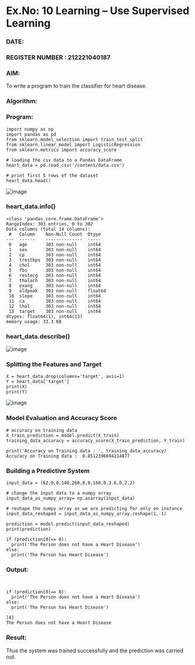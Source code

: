 # Ex.No: 10 Learning – Use Supervised Learning  
### DATE:                                                                             
### REGISTER NUMBER : 212221040187
### AIM: 
To write a program to train the classifier for heart disease.
###  Algorithm:

### Program:
```
import numpy as np
import pandas as pd
from sklearn.model_selection import train_test_split
from sklearn.linear_model import LogisticRegression
from sklearn.metrics import accuracy_score
```

```
# loading the csv data to a Pandas DataFrame
heart_data = pd.read_csv('/content/data.csv')

# print first 5 rows of the dataset
heart_data.head()
```
![image](https://github.com/yuvaraj-csk/AI_Lab_2023-24/assets/134052574/626476c1-9147-4e5f-b823-8fdc0ac9814e)

### heart_data.info()
```
<class 'pandas.core.frame.DataFrame'>
RangeIndex: 303 entries, 0 to 302
Data columns (total 14 columns):
 #   Column    Non-Null Count  Dtype  
---  ------    --------------  -----  
 0   age       303 non-null    int64  
 1   sex       303 non-null    int64  
 2   cp        303 non-null    int64  
 3   trestbps  303 non-null    int64  
 4   chol      303 non-null    int64  
 5   fbs       303 non-null    int64  
 6   restecg   303 non-null    int64  
 7   thalach   303 non-null    int64  
 8   exang     303 non-null    int64  
 9   oldpeak   303 non-null    float64
 10  slope     303 non-null    int64  
 11  ca        303 non-null    int64  
 12  thal      303 non-null    int64  
 13  target    303 non-null    int64  
dtypes: float64(1), int64(13)
memory usage: 33.3 KB
```
### heart_data.describe()
![image](https://github.com/yuvaraj-csk/AI_Lab_2023-24/assets/134052574/f5d44b94-f9d0-4be8-a244-38601f53ce1a)

### Splitting the Features and Target
```
X = heart_data.drop(columns='target', axis=1)
Y = heart_data['target']
print(X)
print(Y)
```
![image](https://github.com/yuvaraj-csk/AI_Lab_2023-24/assets/134052574/b39778e7-35c6-466e-ad86-8b3ebbf3ab66)
### Model Evaluation and Accuracy Score
```
# accuracy on training data
X_train_prediction = model.predict(X_train)
training_data_accuracy = accuracy_score(X_train_prediction, Y_train)

print('Accuracy on Training data : ', training_data_accuracy)
Accuracy on Training data :  0.8512396694214877
```
### Building a Predictive System
```
input_data = (62,0,0,140,268,0,0,160,0,3.6,0,2,2)

# change the input data to a numpy array
input_data_as_numpy_array= np.asarray(input_data)

# reshape the numpy array as we are predicting for only on instance
input_data_reshaped = input_data_as_numpy_array.reshape(1,-1)

prediction = model.predict(input_data_reshaped)
print(prediction)

if (prediction[0]== 0):
  print('The Person does not have a Heart Disease')
else:
  print('The Person has Heart Disease')
```


### Output:
```


if (prediction[0]== 0):
  print('The Person does not have a Heart Disease')
else:
  print('The Person has Heart Disease')

[0]
The Person does not have a Heart Disease
```

### Result:
Thus the system was trained successfully and the prediction was carried out.
